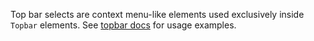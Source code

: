 Top bar selects are context menu-like elements used exclusively inside `Topbar` elements. See [topbar docs](/?activeComponent=Topbar) for usage examples.
